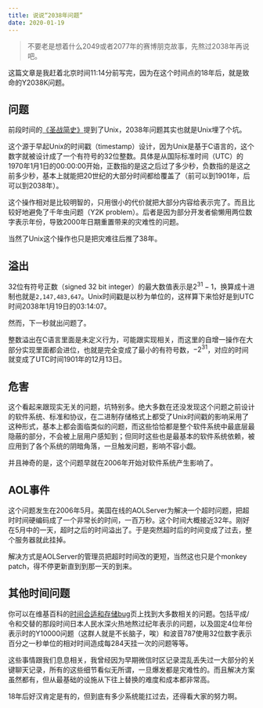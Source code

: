 ```yaml
---
title: 说说“2038年问题”
date: 2020-01-19
---
```

> 不要老是想着什么2049或者2077年的赛博朋克故事，先熬过2038年再说吧。

这篇文章是我赶着北京时间11:14分前写完，因为在这个时间点的18年后，就是致命的Y2038K问题。

## 问题

前段时间的[《圣战简史》](https://mp.weixin.qq.com/s/1hd8_F4WQr5SQYfnYzKs9w)提到了Unix，2038年问题其实也就是Unix埋了个坑。

这个源于早起Unix的时间戳（timestamp）设计，因为Unix是基于C语言的，这个数字就被设计成了一个有符号的32位整数。具体是从国际标准时间（UTC）的1970年1月1日的00:00:00开始，正数指的是这之后过了多少秒，负数指的是这之前多少秒，基本上就能把20世纪的大部分时间都给覆盖了（前可以到1901年，后可以到2038年）。

这个操作相对是比较明智的，只用很小的代价就把大部分内容给表示完了。而且比较好地避免了千年虫问题（Y2K problem）。后者是因为部分开发者偷懒用两位数字表示年份，导致2000年日期重置带来的灾难性的问题。

当然了Unix这个操作也只是把灾难往后推了38年。

## 溢出

32位有符号正数（signed 32 bit integer）的最大数值表示是$2^{31}-1$，换算成十进制也就是`2,147,483,647`。Unix时间戳是以秒为单位的，这样算下来恰好是到UTC时间2038年1月19日的03:14:07。

然而，下一秒就出问题了。

整数溢出在C语言里面是未定义行为，可能跟实现相关，而这里的自增一操作在大部分实现里面都会进位，也就是完全变成了最小的有符号数，$-2^{31}$，对应的时间就变成了UTC时间1901年的12月13日。

## 危害

这个看起来跟现实无关的问题，坑特别多。绝大多数在还没发现这个问题之前设计的软件系统、标准和协议，在二进制存储格式上都受了Unix时间戳的影响采用了这种形式，基本上都会面临类似的问题，而这些恰恰都是整个软件系统中最底层最隐蔽的部分，不会被上层用户感知到；但同时这些也是最基本的软件系统依赖，被应用到了各个系统的阴暗角落，一旦触发问题，影响不容小觑。

并且神奇的是，这个问题早就在2006年开始对软件系统产生影响了。

## AOL事件

这个问题发生在2006年5月。美国在线的AOLServer为解决一个超时问题，把超时时间硬编码成了一个非常长的时间，一百万秒。这个时间大概接近32年。刚好在5月中的一天，超时之后的时间溢出了。于是突然超时后的时间变成了过去，整个服务器就此挂掉。

解决方式是AOLServer的管理员把超时时间改的更短，当然这也只是个monkey patch，得不停更新直到到那一天的到来。

## 其他时间问题

你可以在维基百科的[时间合适和存储bug](https://en.wikipedia.org/wiki/Time_formatting_and_storage_bugs)页上找到大多数相关的问题。包括平成/令和交替的那段时间日本人民水深火热地熬过纪年表示的问题，以及固定4位年份表示时的Y10000问题（这群人就是不长脑子，唉）和波音787使用32位数字表示百分之一秒单位的相对时间造成每284天挂一次的问题等等。

这些事情跟我们息息相关，我曾经因为早期微信时区记录混乱丢失过一大部分的关键聊天记录，所有的这些细节看似无所谓，一旦爆发都是灾难性的。而且解决方案虽然都有，但从最基础的设施从下往上替换的难度和成本都非常高。

18年后好汉肯定是有的，但到底有多少系统能扛过去，还得看大家的努力啊。
